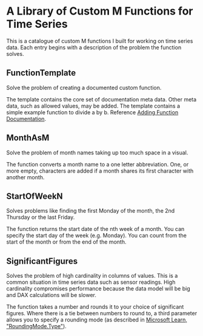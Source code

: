 # A Library of Custom M Functions for Time Series
This is a catalogue of custom M functions I built for working on time series data. Each entry begins with a description of the problem the function solves.

## FunctionTemplate
Solve the problem of creating a documented custom function.

The template contains the core set of documentation meta data. Other meta data, such as allowed values, may be added. The template contains a simple example function to divide a by b. Reference [Adding Function Documentation](https://learn.microsoft.com/en-us/power-query/handling-documentation).

## MonthAsM
Solve the problem of month names taking up too much space in a visual.

The function converts a month name to a one letter abbreviation. One, or more empty, characters are added if a month shares its first character with another month.

## StartOfWeekN
Solves problems like finding the first Monday of the month, the 2nd Thursday or the last Friday.

The function returns the start date of the nth week of a month. You can specify the start day of the week (e.g. Monday). You can count from the start of the month or from the end of the month.

## SignificantFigures
Solves the problem of high cardinality in columns of values. This is a common situation in time series data such as sensor readings. High cardinality compromises performance because the data model will be big and DAX calculations will be slower.

The function takes a number and rounds it to your choice of significant figures. Where there is a tie between numbers to round to, a third parameter allows you to specify a rounding mode (as described in [Microsoft Learn, "RoundingMode.Type"](https://learn.microsoft.com/en-us/powerquery-m/roundingmode-type)).


